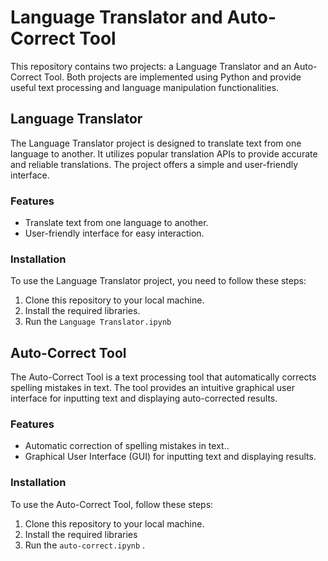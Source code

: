 # Language Translator and Auto-Correct Tool

This repository contains two projects: a Language Translator and an Auto-Correct Tool. Both projects are implemented using Python and provide useful text processing and language manipulation functionalities.

## Language Translator

The Language Translator project is designed to translate text from one language to another. It utilizes popular translation APIs to provide accurate and reliable translations. The project offers a simple and user-friendly interface.

### Features

- Translate text from one language to another.
- User-friendly interface for easy interaction.

### Installation

To use the Language Translator project, you need to follow these steps:

1. Clone this repository to your local machine.
2. Install the required libraries.
3. Run the `Language Translator.ipynb`

## Auto-Correct Tool

The Auto-Correct Tool is a text processing tool that automatically corrects spelling mistakes in text. 
The tool provides an intuitive graphical user interface for inputting text and displaying auto-corrected results.

### Features

- Automatic correction of spelling mistakes in text..
- Graphical User Interface (GUI) for inputting text and displaying results.

### Installation

To use the Auto-Correct Tool, follow these steps:

1. Clone this repository to your local machine.
2. Install the required libraries
3. Run the `auto-correct.ipynb` .

